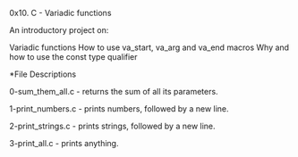 0x10. C - Variadic functions

An introductory project on:

Variadic functions
How to use va_start, va_arg and va_end macros
Why and how to use the const type qualifier

*File Descriptions

0-sum_them_all.c - returns the sum of all its parameters.

1-print_numbers.c - prints numbers, followed by a new line.

2-print_strings.c - prints strings, followed by a new line.

3-print_all.c - prints anything.
